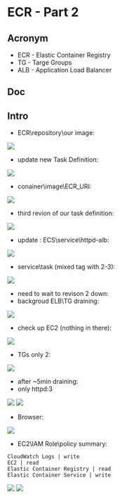 # ECR - Part 2

## Acronym
* ECR - Elastic Container Registry
* TG - Targe Groups
* ALB - Application Load Balancer

## Doc

## Intro
* ECR\repository\our image:

[<img src="https://i.imgur.com/qbxS4t4.png">](https://i.imgur.com/qbxS4t4.png)

* update new Task Definition:

[<img src="https://i.imgur.com/SoZXGSU.png">](https://i.imgur.com/SoZXGSU.png)

* conainer\image\ECR_URI:

[<img src="https://i.imgur.com/ymVMzCl.png">](https://i.imgur.com/ymVMzCl.png)

* third revion of our task definition:

[<img src="https://i.imgur.com/A9dxRFQ.png">](https://i.imgur.com/A9dxRFQ.png)

* update : ECS\service\httpd-alb:

[<img src="https://i.imgur.com/8IWwPUh.png">](https://i.imgur.com/8IWwPUh.png)

* service\task (mixed tag with 2-3):

[<img src="https://i.imgur.com/xpaCqpa.png">](https://i.imgur.com/xpaCqpa.png)

* need to wait to revison 2 down:
* backgroud ELB\TG draining:

[<img src="https://i.imgur.com/3xg97cJ.png">](https://i.imgur.com/3xg97cJ.png)

* check up EC2 (nothing in there):

[<img src="https://i.imgur.com/qbRp8Rk.png">](https://i.imgur.com/qbRp8Rk.png)

* TGs only 2:

[<img src="https://i.imgur.com/Q3Rv4FK.png">](https://i.imgur.com/Q3Rv4FK.png)

* after ~5min draining:
* only httpd:3

[<img src="https://i.imgur.com/lSDYbiO.png">](https://i.imgur.com/lSDYbiO.png)
[<img src="https://i.imgur.com/d2zhqxD.png">](https://i.imgur.com/d2zhqxD.png)

* Browser:

[<img src="https://i.imgur.com/eCWxFV0.png">](https://i.imgur.com/eCWxFV0.png)

* EC2\IAM Role\policy summary:
````text
CloudWatch Logs | write
EC2 | read
Elastic Container Registry | read
Elastic Container Service | write
````

[<img src="https://i.imgur.com/OFxE3S9.png">](https://i.imgur.com/OFxE3S9.png)
[<img src="https://i.imgur.com/r5PD5bL.png">](https://i.imgur.com/r5PD5bL.png)
